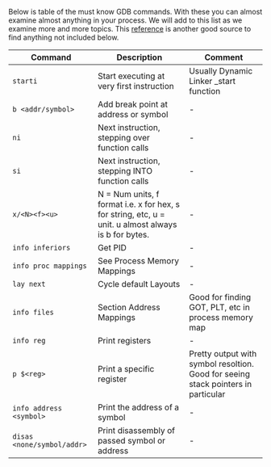 Below is table of the must know GDB commands. With these you can almost examine almost anything in your process. We will add to this list as we examine more and more topics. This [reference](https://darkdust.net/files/GDB%20Cheat%20Sheet.pdf) is another good source to find anything not included below.
           
| Command | Description | Comment |
| --- | --- | --- |
| `starti` | Start executing at very first instruction | Usually Dynamic Linker _start function |
| `b <addr/symbol>` | Add break point at address or symbol | - |
| `ni` | Next instruction, stepping over function calls | - |
| `si` | Next instruction, stepping INTO function calls | - |
| `x/<N><f><u>` | N = Num units, f format i.e. x for hex, s for string, etc, u = unit. u almost always is b for bytes. | - |
| `info inferiors` | Get PID | - | 
| `info proc mappings` | See Process Memory Mappings | - |
| `lay next` | Cycle default Layouts | - |
| `info files` | Section Address Mappings | Good for finding GOT, PLT, etc in process memory map |
| `info reg` | Print registers | - |
| `p $<reg>` | Print a specific register | Pretty output with symbol resoltion. Good for seeing stack pointers in particular |
| `info address <symbol>` | Print the address of a symbol | - |
| `disas <none/symbol/addr>` | Print disassembly of passed symbol or address | - |
